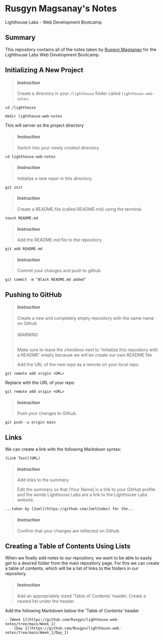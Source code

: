 # Rusgyn Magsanay's Notes
Lighthouse Labs - Web Development Bootcamp

## Summary

This repository contains all of the notes taken by [Rusgyn Magsanay](https://github.com/Rusgyn/lighthouse-web-notes) for the Lighthouse Labs Web Development Bootcamp.

## Initializing A New Project

> #### Instruction
> Create a directory in your `/lighthouse` folder called `lighthouse-web-notes`.

```shell
cd /lighthouse
```
```shell
mkdir lighthouse-web-notes
```
This will server as the project directory

> #### Instruction
> Switch into your newly created directory

```shell
cd lighthouse-web-notes
```

> #### Instruction
> Initialize a new repor in this directory.

```shell
git init
```

> #### Instruction
> Create a README.file (called README.md) using the terminal.

```
touch README.md
```

> #### Instruction
> Add the README.md file to the repository

```
git add README.md
```

> #### Instruction
> Commit your changes and push to github

```
git commit -m "Black README.md added"
```

## Pushing to GitHub

> #### Instruction
> Create a new and completely empty repository with the same name on Github
> ###### WARNING
> Make sure to leave the checkbox next to 'Initialize this repository with a README' empty because we will be create our own README file
>
> Add the URL of the new repo as a remote on your local repo

```
git remote add origin <URL>
```
Replace <URL> with the URL of your repo

```
git remote add origin <URL>
```

> #### Instruction
> Push your changes to Github.

```
git push -u origin main
```

## Links
We can create a link with the following Markdown syntax:
```
[Link Text](URL)
```

> #### Instruction
> Add links to the summary
>
> Edit the summary so that [Your Name] is a link to your GitHub profile and the words Lighthouse Labs are a link to the Lighthouse Labs website.

```
...taken by [Joel](https://github.com/JoelCodes) for the...
```
> #### Instruction
> Confirm that your changes are reflected on Github.

## Creating a Table of Contents Using Lists
When we finally add notes to our repository, we want to be able to easily get to a desired folder from the main repository page. For this we can create a table of contents, which will be a list of links to the folders in our repository.

> #### Instruction
> Add an appropriately sized 'Table of Contents' header.
> Create a nested list under the header.

Add the following Markdown below the 'Table of Contents' header

```
- [Week 1](https://github.com/Rusgyn/lighthouse-web-notes/tree/main/Week_1)
  - [Day 1](https://github.com/Rusgyn/lighthouse-web-notes/tree/main/Week_1/Day_1)
```
